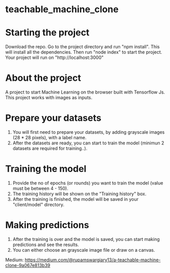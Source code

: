 # teachable_machine_clone

# Starting the project
Download the repo.
Go to the project directory and run "npm install". This will install all the dependencies.
Then run "node index" to start the project. Your project will run on "http://localhost:3000"

# About the project
A project to start Machine Learning on the browser built with Tensorflow Js. This project works with images as inputs.

# Prepare your datasets
1. You will first need to prepare your datasets, by adding grayscale images (28 * 28 pixels), with a label name.
2. After the datasets are ready, you can start to train the model (minimun 2 datasets are required for training..).

# Training the model
1. Provide the no of epochs (or rounds) you want to train the model (value must be between 4 - 150).
2. The training history will be shown on the "Training history" box.
3. After the training is finished, the model will be saved in your "client/model" directory.

# Making predictions
1. After the training is over and the model is saved, you can start making predictions and see the results.
2. You can either choose an grayscale image file or draw on a canvas.


Medium: https://medium.com/@rupamswargiary13/a-teachable-machine-clone-9a067e813b39
